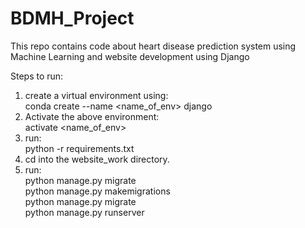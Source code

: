 # BDMH_Project
This repo contains code about heart disease prediction system using Machine Learning and website development using Django

Steps to run:
1. create a virtual environment using: </br>
             conda create --name <name_of_env> django
2. Activate the above environment: </br>
              activate <name_of_env>
3. run: </br>
     python -r requirements.txt
4. cd into the website_work directory.
5. run: </br>
      python manage.py migrate </br>
      python manage.py makemigrations </br>
      python manage.py migrate </br>
      python manage.py runserver </br>
